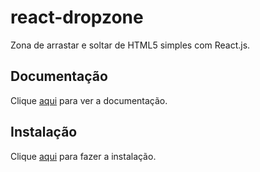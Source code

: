 # react-dropzone

Zona de arrastar e soltar de HTML5 simples com React.js.

## Documentação

Clique [aqui](https://github.com/react-dropzone/react-dropzone) para ver a documentação.

## Instalação

Clique [aqui](https://www.npmjs.com/package/react-dropzone) para fazer a instalação.